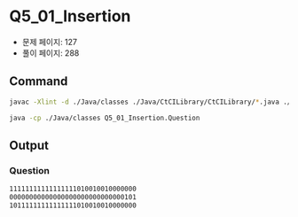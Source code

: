 # Q5_01_Insertion

- 문제 페이지: 127
- 풀이 페이지: 288

## Command

```sh
javac -Xlint -d ./Java/classes ./Java/CtCILibrary/CtCILibrary/*.java ./Java/Ch\ 05.\ Bit\ Manipulation/Q5_01_Insertion/*.java

java -cp ./Java/classes Q5_01_Insertion.Question
```

## Output

### Question

```txt
11111111111111111010010010000000
00000000000000000000000000000101
10111111111111111010010010000000
```
